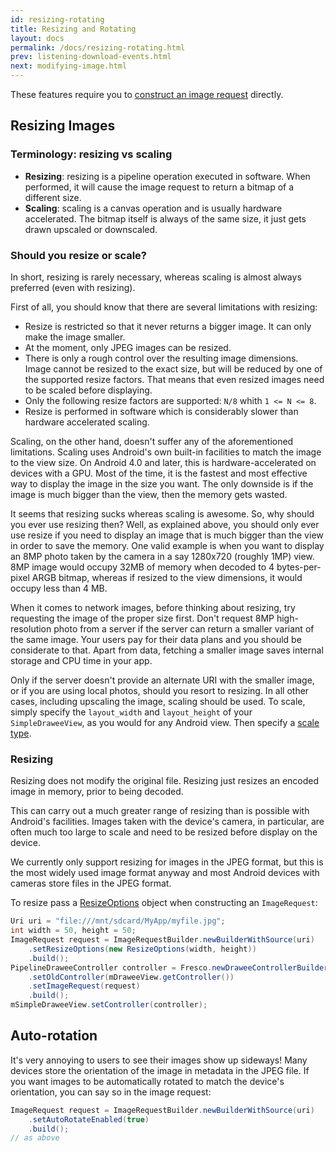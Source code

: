 ```yaml
---
id: resizing-rotating
title: Resizing and Rotating
layout: docs
permalink: /docs/resizing-rotating.html
prev: listening-download-events.html
next: modifying-image.html
---
```


These features require you to [construct an image request](using-controllerbuilder.html#ImageRequest) directly.

## Resizing Images

### Terminology: resizing vs scaling

- **Resizing**: resizing is a pipeline operation executed in software. When performed, it will cause the image request to return a bitmap of a different size.
- **Scaling**: scaling is a canvas operation and is usually hardware accelerated. The bitmap itself is always of the same size, it just gets drawn upscaled or downscaled.

### Should you resize or scale?

In short, resizing is rarely necessary, whereas scaling is almost always preferred (even with resizing).

First of all, you should know that there are several limitations with resizing:

  - Resize is restricted so that it never returns a bigger image. It can only make the image smaller.
  - At the moment, only JPEG images can be resized.
  - There is only a rough control over the resulting image dimensions. Image cannot be resized to the exact size, but will be reduced by one of the supported resize factors. That means that even resized images need to be scaled before displaying.
  - Only the following resize factors are supported: `N/8` whith `1 <= N <= 8`.
  - Resize is performed in software which is considerably slower than hardware accelerated scaling.

Scaling, on the other hand, doesn't suffer any of the aforementioned limitations. Scaling uses Android's own built-in facilities to match the image to the view size. On Android 4.0 and later, this is hardware-accelerated on devices with a GPU. Most of the time, it is the fastest and most effective way to display the image in the size you want. The only downside is if the image is much bigger than the view, then the memory gets wasted.

It seems that resizing sucks whereas scaling is awesome. So, why should you ever use resizing then? Well, as explained above, you should only ever use resize if you need to display an image that is much bigger than the view in order to save the memory. One valid example is when you want to display an 8MP photo taken by the camera in a say 1280x720 (roughly 1MP) view. 8MP image would occupy 32MB of memory when decoded to 4 bytes-per-pixel ARGB bitmap, whereas if resized to the view dimensions, it would occupy less than 4 MB.

When it comes to network images, before thinking about resizing, try requesting the image of the proper size first. Don't request 8MP high-resolution photo from a server if the server can return a smaller variant of the same image. Your users pay for their data plans and you should be considerate to that. Apart from data, fetching a smaller image saves internal storage and CPU time in your app.

Only if the server doesn't provide an alternate URI with the smaller image, or if you are using local photos, should you resort to resizing. In all other cases, including upscaling the image, scaling should be used. To scale, simply specify the `layout_width` and `layout_height` of your `SimpleDraweeView`, as you would for any Android view. Then specify a [scale type](scaling.html).

### Resizing

Resizing does not modify the original file. Resizing just resizes an encoded image in memory, prior to being decoded.

This can carry out a much greater range of resizing than is possible with Android's facilities. Images taken with the device's camera, in particular, are often much too large to scale and need to be resized before display on the device.

We currently only support resizing for images in the JPEG format, but this is the most widely used image format anyway and most Android devices with cameras store files in the JPEG format.

To resize pass a [ResizeOptions](../javadoc/reference/com/facebook/imagepipeline/common/ResizeOptions.html) object when constructing an `ImageRequest`:

```java
Uri uri = "file:///mnt/sdcard/MyApp/myfile.jpg";
int width = 50, height = 50;
ImageRequest request = ImageRequestBuilder.newBuilderWithSource(uri)
    .setResizeOptions(new ResizeOptions(width, height))
    .build();
PipelineDraweeController controller = Fresco.newDraweeControllerBuilder()
    .setOldController(mDraweeView.getController())
    .setImageRequest(request)
    .build();
mSimpleDraweeView.setController(controller);
```

## <a name="rotate"></a>Auto-rotation

It's very annoying to users to see their images show up sideways! Many devices store the orientation of the image in metadata in the JPEG file. If you want images to be automatically rotated to match the device's orientation, you can say so in the image request:

```java
ImageRequest request = ImageRequestBuilder.newBuilderWithSource(uri)
    .setAutoRotateEnabled(true)
    .build();
// as above
```
